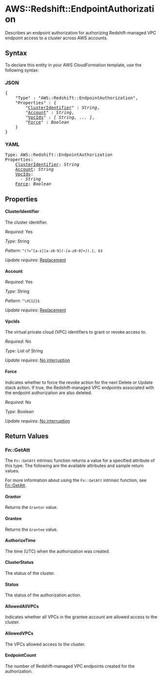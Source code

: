 # AWS::Redshift::EndpointAuthorization

Describes an endpoint authorization for authorizing Redshift-managed VPC endpoint access to a cluster across AWS accounts.

## Syntax

To declare this entity in your AWS CloudFormation template, use the following syntax:

### JSON

<pre>
{
    "Type" : "AWS::Redshift::EndpointAuthorization",
    "Properties" : {
        "<a href="#clusteridentifier" title="ClusterIdentifier">ClusterIdentifier</a>" : <i>String</i>,
        "<a href="#account" title="Account">Account</a>" : <i>String</i>,
        "<a href="#vpcids" title="VpcIds">VpcIds</a>" : <i>[ String, ... ]</i>,
        "<a href="#force" title="Force">Force</a>" : <i>Boolean</i>
    }
}
</pre>

### YAML

<pre>
Type: AWS::Redshift::EndpointAuthorization
Properties:
    <a href="#clusteridentifier" title="ClusterIdentifier">ClusterIdentifier</a>: <i>String</i>
    <a href="#account" title="Account">Account</a>: <i>String</i>
    <a href="#vpcids" title="VpcIds">VpcIds</a>: <i>
      - String</i>
    <a href="#force" title="Force">Force</a>: <i>Boolean</i>
</pre>

## Properties

#### ClusterIdentifier

The cluster identifier.

_Required_: Yes

_Type_: String

_Pattern_: <code>^(?=^[a-z][a-z0-9]*(-[a-z0-9]+)*$).{1,63}$</code>

_Update requires_: [Replacement](https://docs.aws.amazon.com/AWSCloudFormation/latest/UserGuide/using-cfn-updating-stacks-update-behaviors.html#update-replacement)

#### Account

_Required_: Yes

_Type_: String

_Pattern_: <code>^\d{12}$</code>

_Update requires_: [Replacement](https://docs.aws.amazon.com/AWSCloudFormation/latest/UserGuide/using-cfn-updating-stacks-update-behaviors.html#update-replacement)

#### VpcIds

The virtual private cloud (VPC) identifiers to grant or revoke access to.

_Required_: No

_Type_: List of String

_Update requires_: [No interruption](https://docs.aws.amazon.com/AWSCloudFormation/latest/UserGuide/using-cfn-updating-stacks-update-behaviors.html#update-no-interrupt)

#### Force

Indicates whether to force the revoke action for the next Delete or Update stack action. If true, the Redshift-managed VPC endpoints associated with the endpoint authorization are also deleted.

_Required_: No

_Type_: Boolean

_Update requires_: [No interruption](https://docs.aws.amazon.com/AWSCloudFormation/latest/UserGuide/using-cfn-updating-stacks-update-behaviors.html#update-no-interrupt)

## Return Values

### Fn::GetAtt

The `Fn::GetAtt` intrinsic function returns a value for a specified attribute of this type. The following are the available attributes and sample return values.

For more information about using the `Fn::GetAtt` intrinsic function, see [Fn::GetAtt](https://docs.aws.amazon.com/AWSCloudFormation/latest/UserGuide/intrinsic-function-reference-getatt.html).

#### Grantor

Returns the <code>Grantor</code> value.

#### Grantee

Returns the <code>Grantee</code> value.

#### AuthorizeTime

The time (UTC) when the authorization was created.

#### ClusterStatus

The status of the cluster.

#### Status

The status of the authorization action.

#### AllowedAllVPCs

Indicates whether all VPCs in the grantee account are allowed access to the cluster.

#### AllowedVPCs

The VPCs allowed access to the cluster.

#### EndpointCount

The number of Redshift-managed VPC endpoints created for the authorization.
